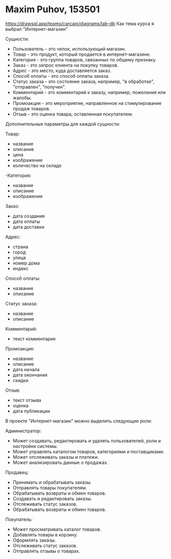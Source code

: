 # Maxim Puhov, 153501
https://drawsql.app/teams/carcajo/diagrams/lab-db
Как тема курса я выбрал "Интернет-магазин"

Сущности:
<ul>
<li>Пользователь - это челок, использующий магазин.</li>
<li>Товар - это продукт, который продается в интернет-магазине.</li>
<li>Категория - это группа товаров, связанных по общему признаку.</li>
<li>Заказ - это запрос клиента на покупку товаров.</li>
<li>Адрес - это место, куда доставляется заказ.</li>
<li>Способ оплаты - это способ оплаты заказа.</li>
<li>Статус заказа - это состояние заказа, например, "в обработке", "отправлен", "получен".</li>
<li>Комментарий - это комментарий к заказу, например, пожелания или жалобы.</li>
<li>Промоакция - это мероприятие, направленное на стимулирование продаж товаров.</li>
<li>Отзыв - это оценка товара, оставленная покупателем.</li>
</ul>

Дополнительные параметры для каждой сущности:

Товар:
<ul>
<li>название</li>
<li>описание</li>
<li>цена</li>
<li>изображение</li>
<li>количество на складе</li>
</ul>

-Категория:
<ul>
<li>название</li>
<li>описание</li>
<li>изображения</li>
</ul>

Заказ:
<ul>
<li>дата создания</li>
<li>дата оплаты</li>
<li>дата доставки</li>
</ul>

Адрес:
<ul>
<li>страна</li>
<li>город</li>
<li>улица</li>
<li>номер дома</li>
<li>индекс</li>
</ul>

Способ оплаты:
<ul>
<li>название</li>
<li>описание</li>
</ul>

Статус заказа:
<ul>
<li>название</li>
<li>описание</li>
</ul>

Комментарий:
<ul>
<li>текст комментария</li>
</ul>

Промоакция:
<ul>
<li>название</li>
<li>описание</li>
<li>дата начала</li>
<li>дата окончания</li>
<li>скидка</li>
</ul>

Отзыв:
<ul>
<li>текст отзыва</li>
<li>оценка</li>
<li>дата публикации</li>
</ul>

В проекте "Интернет-магазин" можно выделить следующие роли:

Администратор:
<ul>
<li>Может создавать, редактировать и удалять пользователей, роли и настройки системы.</li>
<li>Может управлять каталогом товаров, категориями и поставщиками.</li>
<li>Может отслеживать заказы и платежи.</li>
<li>Может анализировать данные о продажах.</li>
</ul>

Продавец:
<ul>
<li>Принимать и обрабатывать заказы.</li>
<li>Отправлять товары покупателям.</li>
<li>Обрабатывать возвраты и обмен товаров.</li>
<li>Создавать и редактировать заказы.</li>
<li>Отслеживать статус заказов.</li>
<li>Обрабатывать возвраты и обмен товаров.</li>
</ul>

Покупатель:
<ul>
<li>Может просматривать каталог товаров.</li>
<li>Добавлять товары в корзину.</li>
<li>Оформлять заказы.</li>
<li>Отслеживать статус заказов.</li>
<li>Отправлять отзывы о товарах.</li>
</ul>
